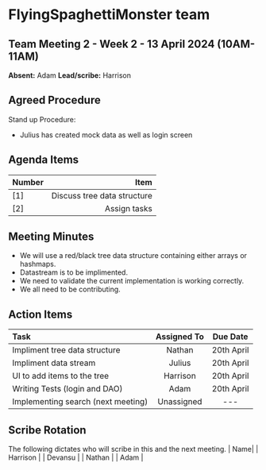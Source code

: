 # FlyingSpaghettiMonster team

## Team Meeting 2 - Week 2 - 13 April 2024 (10AM-11AM)

**Absent:**
Adam
**Lead/scribe:**
Harrison


## Agreed Procedure

Stand up Procedure:
- Julius has created mock data as well as login screen

## Agenda Items
| Number   |        Item |
|:---------|------------:|
| [1] | Discuss tree data structure |
| [2] | Assign tasks |

## Meeting Minutes
- We will use a red/black tree data structure containing either arrays or hashmaps.
- Datastream is to be implimented.
- We need to validate the current implementation is working correctly.
- We all need to be contributing.


## Action Items
| Task                                   | Assigned To |  Due Date  |
|:---------------------------------------|:-----------:|:----------:|
| Impliment tree data structure          |  Nathan     | 20th April |
| Impliment data stream                  |  Julius     | 20th April |
| UI to add items to the tree            |  Harrison   | 20th April |
| Writing Tests (login and DAO)          |  Adam       | 20th April |
| Implementing search (next meeting)     |  Unassigned | --- |


## Scribe Rotation
The following dictates who will scribe in this and the next meeting.
| Name| 
| Harrison |
|    Devansu    |
|    Nathan    |
|    Adam    |
